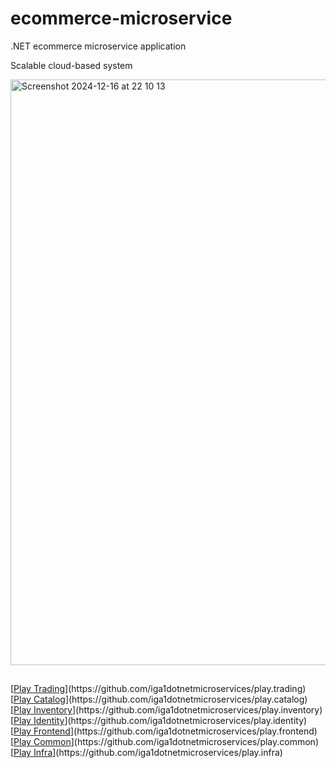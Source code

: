 # ecommerce-microservice
.NET ecommerce microservice application

Scalable cloud-based system

<img width="937" alt="Screenshot 2024-12-16 at 22 10 13" src="https://github.com/user-attachments/assets/a11d871b-29f8-41f8-8e46-56de8cdb0877" />

##  

[[Play Trading]([https://pages.github.com](https://github.com/iga1dotnetmicroservices/play.trading)/)](https://github.com/iga1dotnetmicroservices/play.trading)
[[Play Catalog]([https://pages.github.com](https://github.com/iga1dotnetmicroservices/play.catalog)/)](https://github.com/iga1dotnetmicroservices/play.catalog)
[[Play Inventory]([https://pages.github.com](https://github.com/iga1dotnetmicroservices/play.inventory)/)](https://github.com/iga1dotnetmicroservices/play.inventory)
[[Play Identity]([https://pages.github.com](https://github.com/iga1dotnetmicroservices/play.identity)/)](https://github.com/iga1dotnetmicroservices/play.identity)
[[Play Frontend]([https://pages.github.com](https://github.com/iga1dotnetmicroservices/play.frontend)/)](https://github.com/iga1dotnetmicroservices/play.frontend)
[[Play Common]([https://pages.github.com](https://github.com/iga1dotnetmicroservices/play.common)/)](https://github.com/iga1dotnetmicroservices/play.common)
[[Play Infra]([https://pages.github.com](https://github.com/iga1dotnetmicroservices/play.infra)/)](https://github.com/iga1dotnetmicroservices/play.infra)





